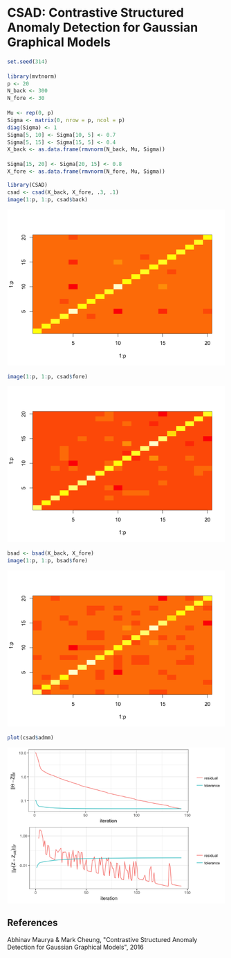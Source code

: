 # CSAD: Contrastive Structured Anomaly Detection for Gaussian Graphical Models




```r
set.seed(314)

library(mvtnorm)
p <- 20
N_back <- 300
N_fore <- 30

Mu <- rep(0, p)
Sigma <- matrix(0, nrow = p, ncol = p)
diag(Sigma) <- 1
Sigma[5, 10] <- Sigma[10, 5] <- 0.7
Sigma[5, 15] <- Sigma[15, 5] <- 0.4
X_back <- as.data.frame(rmvnorm(N_back, Mu, Sigma))

Sigma[15, 20] <- Sigma[20, 15] <- 0.8
X_fore <- as.data.frame(rmvnorm(N_fore, Mu, Sigma))
```


```r
library(CSAD)
csad <- csad(X_back, X_fore, .3, .1)
image(1:p, 1:p, csad$back)
```

![](README_files/figure-html/unnamed-chunk-2-1.png)<!-- -->

```r
image(1:p, 1:p, csad$fore)
```

![](README_files/figure-html/unnamed-chunk-2-2.png)<!-- -->


```r
bsad <- bsad(X_back, X_fore)
image(1:p, 1:p, bsad$fore)
```

![](README_files/figure-html/unnamed-chunk-3-1.png)<!-- -->


```r
plot(csad$admm)
```

![](README_files/figure-html/unnamed-chunk-4-1.png)<!-- -->

## References

Abhinav Maurya & Mark Cheung, "Contrastive Structured Anomaly Detection for Gaussian Graphical Models", 2016

